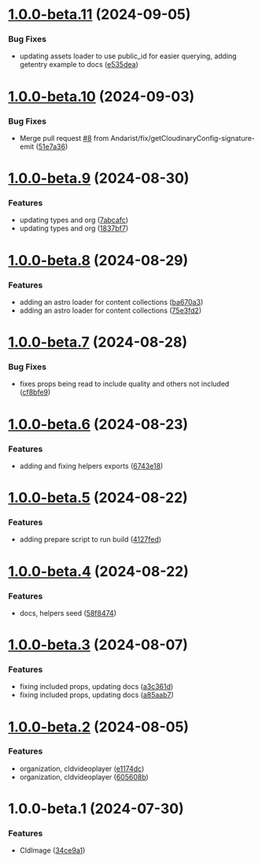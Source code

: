 # [1.0.0-beta.11](https://github.com/colbyfayock/astro-cloudinary/compare/v1.0.0-beta.10...v1.0.0-beta.11) (2024-09-05)


### Bug Fixes

* updating assets loader to use public_id for easier querying, adding getentry example to docs ([e535dea](https://github.com/colbyfayock/astro-cloudinary/commit/e535deacfd75341a13c2750b3da09d0630dc7979))

# [1.0.0-beta.10](https://github.com/colbyfayock/astro-cloudinary/compare/v1.0.0-beta.9...v1.0.0-beta.10) (2024-09-03)


### Bug Fixes

* Merge pull request [#8](https://github.com/colbyfayock/astro-cloudinary/issues/8) from Andarist/fix/getCloudinaryConfig-signature-emit ([51e7a36](https://github.com/colbyfayock/astro-cloudinary/commit/51e7a364182a574c1c6f8d45def0189e28266330))

# [1.0.0-beta.9](https://github.com/colbyfayock/astro-cloudinary/compare/v1.0.0-beta.8...v1.0.0-beta.9) (2024-08-30)


### Features

* updating types and org ([7abcafc](https://github.com/colbyfayock/astro-cloudinary/commit/7abcafc0305eb5e960d98eca3cc0f1fdf9e91e74))
* updating types and org ([1837bf7](https://github.com/colbyfayock/astro-cloudinary/commit/1837bf753c8fcee7bffd205dd8c44bd4e5597709))

# [1.0.0-beta.8](https://github.com/colbyfayock/astro-cloudinary/compare/v1.0.0-beta.7...v1.0.0-beta.8) (2024-08-29)


### Features

* adding an astro loader for content collections ([ba670a3](https://github.com/colbyfayock/astro-cloudinary/commit/ba670a3c412a2d9813175d6fd634bba37596b833))
* adding an astro loader for content collections ([75e3fd2](https://github.com/colbyfayock/astro-cloudinary/commit/75e3fd210bea9e5142332cb0ad64ee5e9ab783cb))

# [1.0.0-beta.7](https://github.com/colbyfayock/astro-cloudinary/compare/v1.0.0-beta.6...v1.0.0-beta.7) (2024-08-28)


### Bug Fixes

* fixes props being read to include quality and others not included ([cf8bfe9](https://github.com/colbyfayock/astro-cloudinary/commit/cf8bfe96ba6218eb4a81fe066a32bf5cdb195902))

# [1.0.0-beta.6](https://github.com/colbyfayock/astro-cloudinary/compare/v1.0.0-beta.5...v1.0.0-beta.6) (2024-08-23)


### Features

* adding and fixing helpers exports ([6743e18](https://github.com/colbyfayock/astro-cloudinary/commit/6743e183469c45bd091173993ace15de50d1c9bd))

# [1.0.0-beta.5](https://github.com/colbyfayock/astro-cloudinary/compare/v1.0.0-beta.4...v1.0.0-beta.5) (2024-08-22)


### Features

* adding prepare script to run build ([4127fed](https://github.com/colbyfayock/astro-cloudinary/commit/4127fede242a11749ac825471c51fc7391942060))

# [1.0.0-beta.4](https://github.com/colbyfayock/astro-cloudinary/compare/v1.0.0-beta.3...v1.0.0-beta.4) (2024-08-22)


### Features

* docs, helpers seed ([58f8474](https://github.com/colbyfayock/astro-cloudinary/commit/58f847488cdd780714a1e96f70c9e84671ac47dc))

# [1.0.0-beta.3](https://github.com/colbyfayock/astro-cloudinary/compare/v1.0.0-beta.2...v1.0.0-beta.3) (2024-08-07)


### Features

* fixing included props, updating docs ([a3c361d](https://github.com/colbyfayock/astro-cloudinary/commit/a3c361dd8b325837d469be8e85b2a53e077c2768))
* fixing included props, updating docs ([a85aab7](https://github.com/colbyfayock/astro-cloudinary/commit/a85aab72e8709d305981b69c8ac006e0c26623e6))

# [1.0.0-beta.2](https://github.com/colbyfayock/astro-cloudinary/compare/v1.0.0-beta.1...v1.0.0-beta.2) (2024-08-05)


### Features

* organization, cldvideoplayer ([e1174dc](https://github.com/colbyfayock/astro-cloudinary/commit/e1174dca6bfd68676b12c335e05294fa63925d06))
* organization, cldvideoplayer ([605608b](https://github.com/colbyfayock/astro-cloudinary/commit/605608b9b320620a25423221288e28f01072ee5a))

# 1.0.0-beta.1 (2024-07-30)


### Features

* CldImage ([34ce9a1](https://github.com/colbyfayock/astro-cloudinary/commit/34ce9a184a4bf2fe55427a67eeb1016acf565354))
